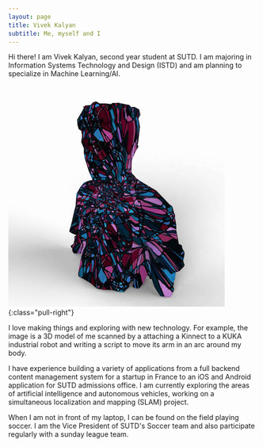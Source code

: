 ```yaml
---
layout: page
title: Vivek Kalyan
subtitle: Me, myself and I
---
```


Hi there!
I am Vivek Kalyan, second year student at SUTD. I am majoring in Information Systems Technology and Design (ISTD) and am planning to specialize in Machine Learning/AI. 

![alt text](/img/stl.jpg){:class="pull-right"}

I love making things and exploring with new technology. For example, the image is a 3D model of me scanned by a attaching a Kinnect to a KUKA industrial robot and writing a script to move its arm in an arc around my body.

I have experience building a variety of applications from a full backend content management system for a startup in France to an iOS and Android application for SUTD admissions office. I am currently exploring the areas of artificial intelligence and autonomous vehicles, working on a simultaneous localization and mapping (SLAM) project.

When I am not in front of my laptop, I can be found on the field playing soccer. I am the Vice President of SUTD's Soccer team and also participate regularly with a sunday league team. 